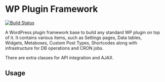 # WP Plugin Framework
[![Build Status](https://travis-ci.org/nirjharlo/wp-plugin-framework.svg?branch=master)](https://travis-ci.org/nirjharlo/wp-plugin-framework)

A WordPress plugin framework base to build any standard WP plugin on top of it.
It contains various items, such as Settings pages, Data tables, Widgets, Metaboxes, Custom Post Types, Shortcodes along with infrastructure for DB operations and CRON jobs.

There are extra classes for API integration and AJAX.

## Usage

